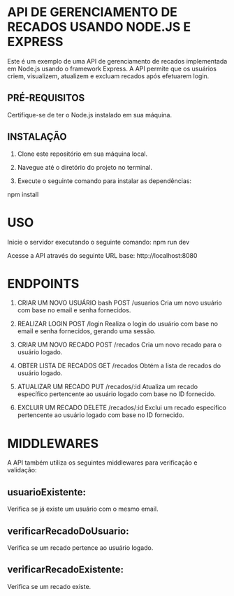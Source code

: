 # API DE GERENCIAMENTO DE RECADOS USANDO NODE.JS E EXPRESS

Este é um exemplo de uma API de gerenciamento de recados implementada em Node.js usando o framework Express. A API permite que os usuários criem, visualizem, atualizem e excluam recados após efetuarem login.

## PRÉ-REQUISITOS

Certifique-se de ter o Node.js instalado em sua máquina.

## INSTALAÇÃO

1. Clone este repositório em sua máquina local.

2. Navegue até o diretório do projeto no terminal.

3. Execute o seguinte comando para instalar as dependências:

npm install

# USO
Inicie o servidor executando o seguinte comando:
npm run dev

Acesse a API através do seguinte URL base:
http://localhost:8080

# ENDPOINTS
1. CRIAR UM NOVO USUÁRIO
bash
POST /usuarios
Cria um novo usuário com base no email e senha fornecidos.

2. REALIZAR LOGIN
POST /login
Realiza o login do usuário com base no email e senha fornecidos, gerando uma sessão.

3. CRIAR UM NOVO RECADO
POST /recados
Cria um novo recado para o usuário logado.

4. OBTER LISTA DE RECADOS
GET /recados
Obtém a lista de recados do usuário logado.

5. ATUALIZAR UM RECADO
PUT /recados/:id
Atualiza um recado específico pertencente ao usuário logado com base no ID fornecido.

6. EXCLUIR UM RECADO
DELETE /recados/:id
Exclui um recado específico pertencente ao usuário logado com base no ID fornecido.

# MIDDLEWARES
A API também utiliza os seguintes middlewares para verificação e validação:

## usuarioExistente: 
Verifica se já existe um usuário com o mesmo email.
## verificarRecadoDoUsuario:
Verifica se um recado pertence ao usuário logado.
## verificarRecadoExistente: 
Verifica se um recado existe.

